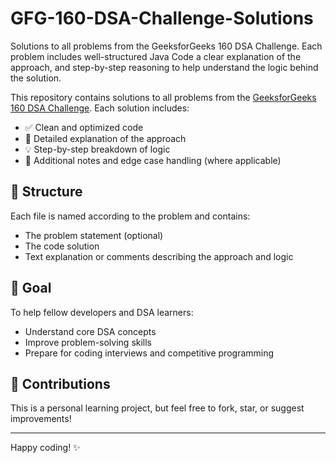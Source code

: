 # GFG-160-DSA-Challenge-Solutions
Solutions to all problems from the GeeksforGeeks 160 DSA Challenge. Each problem includes well-structured Java Code  a clear explanation of the approach, and step-by-step reasoning to help understand the logic behind the solution.

This repository contains solutions to all problems from the [GeeksforGeeks 160 DSA Challenge](https://practice.geeksforgeeks.org/). Each solution includes:

- ✅ Clean and optimized code  
- 🧠 Detailed explanation of the approach  
- 💡 Step-by-step breakdown of logic  
- 📝 Additional notes and edge case handling (where applicable)

## 📂 Structure

Each file is named according to the problem and contains:
- The problem statement (optional)
- The code solution
- Text explanation or comments describing the approach and logic

## 🚀 Goal

To help fellow developers and DSA learners:
- Understand core DSA concepts
- Improve problem-solving skills
- Prepare for coding interviews and competitive programming

## 🤝 Contributions

This is a personal learning project, but feel free to fork, star, or suggest improvements!

---

Happy coding! ✨
